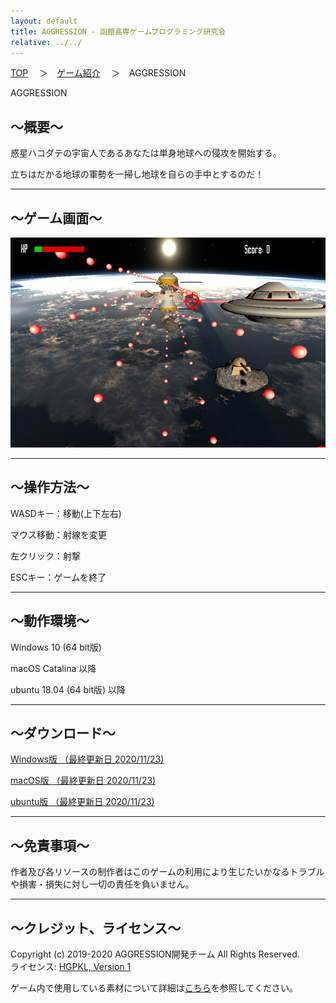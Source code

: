 ```yaml
---
layout: default
title: AGGRESSION - 函館高専ゲームプログラミング研究会
relative: ../../
---
```

<div class="content">
<div class="main">

<p class="bread">
<a href="../../">TOP</a>
　＞　<a href="../">ゲーム紹介</a>
　＞　AGGRESSION
</p>

<p class="title">
AGGRESSION
</p>

<h2>～概要～</h2>

<p>
惑星ハコダテの宇宙人であるあなたは単身地球への侵攻を開始する。
</p>
<p>
立ちはだかる地球の軍勢を一掃し地球を自らの手中とするのだ！
</p>

<hr>
<h2>～ゲーム画面～</h2>

<p>
<img alt="スクリーンショット" src="./ss1.png">
</p>

<hr>
<h2>～操作方法～</h2>

<p>
WASDキー：移動(上下左右)
</p>
<p>
マウス移動：射線を変更
</p>
<p>
左クリック：射撃
</p>
<p>
ESCキー：ゲームを終了
</p>

<hr>
<h2>～動作環境～</h2>

<p>
Windows 10 (64 bit版)
</p>
<p>
macOS Catalina 以降
</p>
<p>
ubuntu 18.04 (64 bit版) 以降
</p>

<hr>
<h2>～ダウンロード～</h2>

<p>
<a href="https://drive.google.com/uc?export=download&id=1aW3mMJTYNKPVFV1GmgFu5hReZRH_CEs2">
Windows版 （最終更新日 2020/11/23) </a>
</p>

<p>
<a href="https://drive.google.com/uc?export=download&id=1hgZDQyO03ou92NH-QmMHMkFqC7OJCtt8">
 macOS版 （最終更新日 2020/11/23) </a>
</p>

<p>
<a href="https://drive.google.com/uc?export=download&id=1EZ1-c6rH5IaxYG5fSb-ckXch2kCM30bW">
ubuntu版 （最終更新日 2020/11/23) </a>
</p>

<hr>
<h2>～免責事項～</h2>

<p>
作者及び各リソースの制作者はこのゲームの利用により生じたいかなるトラブルや損害・損失に対し一切の責任を負いません。
</p>

<hr>
<h2>～クレジット、ライセンス～</h2>

<p>
Copyright (c) 2019-2020 AGGRESSION開発チーム All Rights Reserved.
<br>
ライセンス: <a href="../../other/HGPKLv1.html">HGPKL, Version 1</a>
</p>

<p>
ゲーム内で使用している素材について詳細は<a href="./readme.txt">こちら</a>を参照してください。
</p>

</div>
</div>
